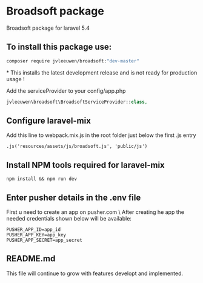 # Broadsoft package
Broadsoft package for laravel  5.4

## To install this  package use:
```bash
composer require jvleeuwen/broadsoft:"dev-master"
```
\* This installs the latest development release and is not ready for production usage !

Add the serviceProvider to your config/app.php
```php
jvleeuwen\broadsoft\BroadsoftServiceProvider::class,
```

## Configure laravel-mix
Add this line to webpack.mix.js in the root folder just below the first .js entry
```
.js('resources/assets/js/broadsoft.js', 'public/js')
```
## Install NPM tools required for laravel-mix
```
npm install && npm run dev
```

## Enter pusher details in the .env file
First u need to create an app on pusher.com
\ After creating he app the needed credentials shown below will be available:

```
PUSHER_APP_ID=app_id
PUSHER_APP_KEY=app_key
PUSHER_APP_SECRET=app_secret
```



## README.md
This file will continue to grow with features developt and implemented.